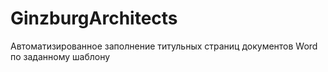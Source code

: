 # GinzburgArchitects
Автоматизированное заполнение титульных страниц документов Word по заданному шаблону
